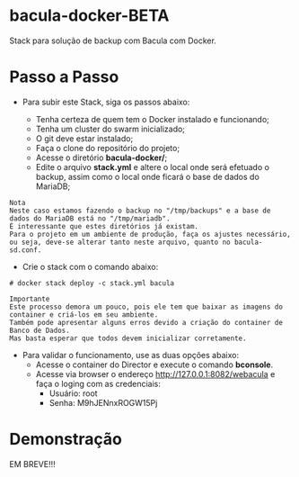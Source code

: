 # bacula-docker-BETA

Stack para solução de backup com Bacula com Docker.

# Passo a Passo

- Para subir este Stack, siga os passos abaixo:

    - Tenha certeza de quem tem o Docker instalado e funcionando;
    - Tenha um cluster do swarm inicializado;
    - O git deve estar instalado;
    - Faça o clone do repositório do projeto;
    - Acesse o diretório **bacula-docker/**;
    - Edite o arquivo **stack.yml** e altere o local onde será efetuado o backup, assim como o local onde ficará o base de dados do MariaDB;

```
Nota
Neste caso estamos fazendo o backup no "/tmp/backups" e a base de dados do MariaDB está no "/tmp/mariadb".
É interessante que estes diretórios já existam.
Para o projeto em um ambiente de produção, faça os ajustes necessário,
ou seja, deve-se alterar tanto neste arquivo, quanto no bacula-sd.conf.

```
   - Crie o stack com o comando abaixo:

    # docker stack deploy -c stack.yml bacula

```
Importante
Este processo demora um pouco, pois ele tem que baixar as imagens do container e criá-los em seu ambiente.
Também pode apresentar alguns erros devido a criação do container de Banco de Dados.
Mas basta esperar que todos devem inicializar corretamente.

```
- Para validar o funcionamento, use as duas opções abaixo:
    - Acesse o container do Director e execute o comando **bconsole**.
    - Acesse via browser o endereço http://127.0.0.1:8082/webacula e faça o loging com as credenciais:
        - Usuário: root
        - Senha: M9hJENnxROGW15Pj

# Demonstração

EM BREVE!!!